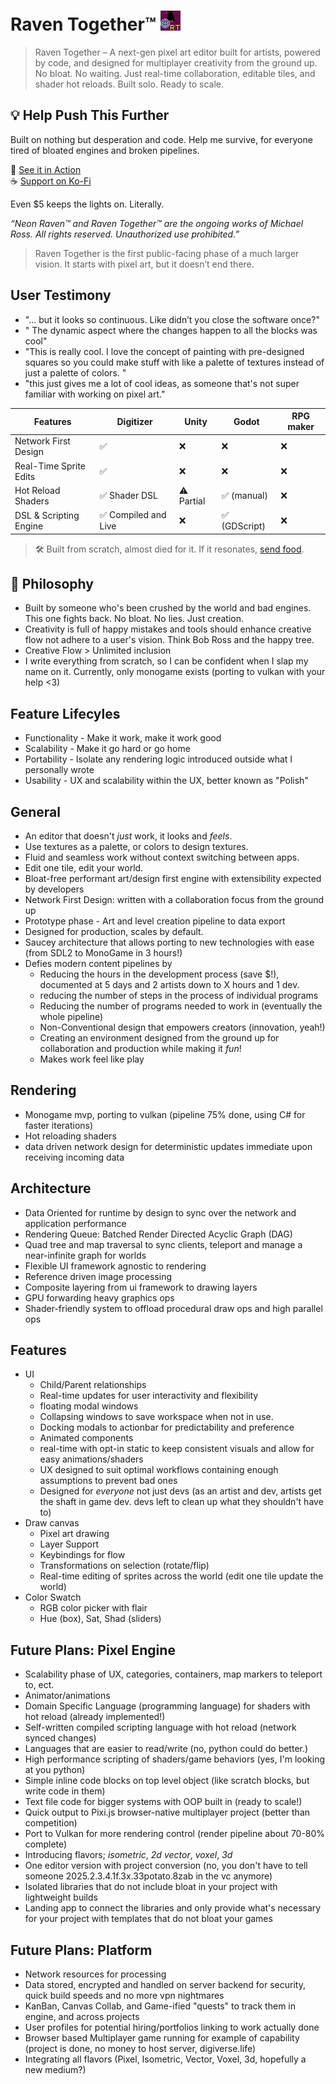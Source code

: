 # Raven Together™ ![qt](/RT.png)
> Raven Together – A next-gen pixel art editor built for artists, powered by code, and designed for multiplayer creativity from the ground up.
No bloat. No waiting. Just real-time collaboration, editable tiles, and shader hot reloads. Built solo. Ready to scale.

## 💡 Help Push This Further
Built on nothing but desperation and code. Help me survive, for everyone tired of bloated engines and broken pipelines.

🎥 [See it in Action](https://youtu.be/aicetnL96HU) <br>
☕ [Support on Ko-Fi](https://ko-fi.com/neonraven3)

Even $5 keeps the lights on. Literally.

*“Neon Raven™ and Raven Together™ are the ongoing works of Michael Ross. All rights reserved. Unauthorized use prohibited.”*
> Raven Together is the first public-facing phase of a much larger vision. It starts with pixel art, but it doesn’t end there.

## User Testimony
- "… but it looks so continuous. Like didn’t you close the software once?"
- " The dynamic aspect where the changes happen to all the blocks was cool"
- "This is really cool.  I love the concept of painting with pre-designed squares so you could make stuff with like a palette of textures instead of just a palette of colors. "
- "this just gives me a lot of cool ideas, as someone that's not super familiar with working on pixel art."

| Features               | Digitizer           | Unity      | Godot        | RPG maker |
|------------------------|---------------------|------------|--------------|-----------|
| Network First Design   | ✅                   | ❌          | ❌            | ❌         |
| Real-Time Sprite Edits | ✅                   | ❌          | ❌            | ❌         |
| Hot Reload Shaders     | ✅ Shader DSL        | ⚠️ Partial | ✅ (manual)   | ❌         |
| DSL & Scripting Engine | ✅ Compiled and Live | ❌          | ✅ (GDScript) | ❌         |

> 🛠️ Built from scratch, almost died for it. If it resonates, [send food](https://ko-fi.com/neonraven3).

## 🧭 Philosophy
- Built by someone who's been crushed by the world and bad engines. This one fights back. No bloat. No lies. Just creation.
- Creativity is full of happy mistakes and tools should enhance creative flow not adhere to a user's vision. Think Bob Ross and the happy tree.
- Creative Flow > Unlimited inclusion
- I write everything from scratch, so I can be confident when I slap my name on it. Currently, only monogame exists (porting to vulkan with your help <3)

## Feature Lifecyles
- Functionality - Make it work, make it work good
- Scalability - Make it go hard or go home
- Portability - Isolate any rendering logic introduced outside what I personally wrote
- Usability - UX and scalability within the UX, better known as "Polish"

## General
- An editor that doesn't *just* work, it looks and *feels*.
- Use textures as a palette, or colors to design textures.
- Fluid and seamless work without context switching between apps.
- Edit one tile, edit your world. 
- Bloat-free performant art/design first engine with extensibility expected by developers
- Network First Design: written with a collaboration focus from the ground up 
- Prototype phase - Art and level creation pipeline to data export
- Designed for production, scales by default.
- Saucey architecture that allows porting to new technologies with ease (from SDL2 to MonoGame in 3 hours!)
- Defies modern content pipelines by 
  - Reducing the hours in the development process (save $!), documented at 5 days and 2 artists down to X hours and 1 dev.
  - reducing the number of steps in the process of individual programs
  - Reducing the number of programs needed to work in (eventually the whole pipeline)
  - Non-Conventional design that empowers creators (innovation, yeah!)
  - Creating an environment designed from the ground up for collaboration and production while making it *fun*!
  - Makes work feel like play


## Rendering
- Monogame mvp, porting to vulkan (pipeline 75% done, using C# for faster iterations)
- Hot reloading shaders
- data driven network design for deterministic updates immediate upon receiving incoming data

## Architecture
- Data Oriented for runtime by design to sync over the network and application performance
- Rendering Queue: Batched Render Directed Acyclic Graph (DAG)
- Quad tree and map traversal to sync clients, teleport and manage a near-infinite graph for worlds
- Flexible UI framework agnostic to rendering
- Reference driven image processing
- Composite layering from ui framework to drawing layers
- GPU forwarding heavy graphics ops
- Shader-friendly system to offload procedural draw ops and high parallel ops

## Features
- UI
  - Child/Parent relationships
  - Real-time updates for user interactivity and flexibility
  - floating modal windows
  - Collapsing windows to save workspace when not in use.
  - Docking modals to actionbar for predictability and preference
  - Animated components
  - real-time with opt-in static to keep consistent visuals and allow for easy animations/shaders
  - UX designed to suit optimal workflows containing enough assumptions to prevent bad ones
  - Designed for *everyone* not just devs (as an artist and dev, artists get the shaft in game dev. devs left to clean up what they shouldn't have to)
- Draw canvas
  - Pixel art drawing
  - Layer Support
  - Keybindings for flow
  - Transformations on selection (rotate/flip)
  - Real-time editing of sprites across the world (edit one tile update the world)
- Color Swatch
  - RGB color picker with flair
  - Hue (box), Sat, Shad (sliders)

## Future Plans: Pixel Engine
- Scalability phase of UX, categories, containers, map markers to teleport to, ect.
- Animator/animations
- Domain Specific Language (programming language) for shaders with hot reload (already implemented!)
- Self-written compiled scripting language with hot reload (network synced changes)
- Languages that are easier to read/write (no, python could do better.)
- High performance scripting of shaders/game behaviors (yes, I'm looking at you python)
- Simple inline code blocks on top level object (like scratch blocks, but write code in them)
- Text file code for bigger systems with OOP built in (ready to scale!)
- Quick output to Pixi.js browser-native multiplayer project (better than competition)
- Port to Vulkan for more rendering control (render pipeline about 70-80% complete)
- Introducing flavors; *isometric*, *2d vector*, *voxel*, *3d*
- One editor version with project conversion (no, you don't have to tell someone 2025.2.3.4.1f.3x.33potato.8zab in the vc anymore)
- Isolated libraries that do not include bloat in your project with lightweight builds
- Landing app to connect the libraries and only provide what's necessary for your project with templates that do not bloat your games

## Future Plans: Platform
- Network resources for processing
- Data stored, encrypted and handled on server backend for security, quick build speeds and no more vpn nightmares
- KanBan, Canvas Collab, and Game-ified "quests" to track them in engine, and across projects
- User profiles for potential hiring/portfolios linking to work actually done
- Browser based Multiplayer game running for example of capability (project is done, no money to host server, digiverse.life) 
- Integrating all flavors (Pixel, Isometric, Vector, Voxel, 3d, hopefully a new medium?)
